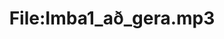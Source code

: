 ---
title: File:Imba1_að_gera.mp3
recording of: að gera
reading speed: slow
speaker: Imba
license: CC0
---